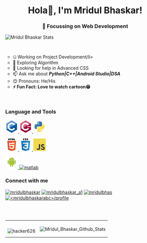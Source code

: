 <h1 align = "center">Hola👋, I'm Mridul Bhaskar!  </h1>


<h3 align="center">👀 Focussing on Web Development</h3>
<p align="left"> <img src="https://komarev.com/ghpvc/?username=hacker626&label=Profile%20views&color=0e75b6&style=flat" alt="Mridul Bhaskar Stats" /> </p>
</br>
<ul type="circle">
  <li> 🤐 Working on Project Development/li>
  <li>🌱 Exploring Algorithm</li>
 <li>🤔 Looking for help in Advanced CSS</li>
 <li>📫 Ask me about <strong><em>Python|C++|Android Studio|DSA</strong></em></li>
 
 <li>😊 Pronouns: He/His</li>
 
 <li><strong>⚡ Fun Fact: Love to watch cartoon😁</strong></li>
  </ul>
 
</br>
<h3 align = "left"> Language and Tools</h3>

<!--<p align="left">  
  <a href="https://www.cprogramming.com/" target="_blank" rel="noreferrer"> <img src="https://raw.githubusercontent.com/devicons/devicon/master/icons/c/c-original.svg" alt="c" width="40" height="40"/></a>
  
  
  <a href="https://www.cplusplus.com/" target="_blank" rel="noreferrer" > <img src="https://raw.githubusercontent.com/devicons/devicon/master/icons/cplusplus/cplusplus-original.svg" alt="cplusplus" width="40" height="40"/> </a>
  <a href="https://www.w3schools.com/css/" target="_blank" rel="noreferrer">  </a><a href="https://www.w3schools.com/cpp/" target="_blank" rel="noreferrer"> <img src="https://raw.githubusercontent.com/devicons/devicon/master/icons/python/python-original.svg" alt="python" width="40" height="40"/> </a>
</p>-->

<p align="left"> 
  <a href="https://www.cprogramming.com/" target="_blank" rel="noreferrer"> <img src="https://raw.githubusercontent.com/devicons/devicon/master/icons/c/c-original.svg" alt="c" width="40" height="40"/> </a>
  <a href="https://www.w3schools.com/cpp/" target="_blank" rel="noreferrer"> <img src="https://raw.githubusercontent.com/devicons/devicon/master/icons/cplusplus/cplusplus-original.svg" alt="cplusplus" width="40" height="40"/> </a>
  <a href="https://www.python.org" target="_blank" rel="noreferrer"> <img src="https://raw.githubusercontent.com/devicons/devicon/master/icons/python/python-original.svg" alt="python" width="40" height="40"/> </a> 
  
  <a href="https://www.w3.org/html/" target="_blank" rel="noreferrer"> <img src="https://raw.githubusercontent.com/devicons/devicon/master/icons/html5/html5-original-wordmark.svg" alt="html5" width="40" height="40"/> </a> 
  <a href="https://www.w3schools.com/css/" target="_blank" rel="noreferrer"> <img src="https://raw.githubusercontent.com/devicons/devicon/master/icons/css3/css3-original-wordmark.svg" alt="css3" width="40" height="40"/> </a>
  <a href="https://developer.mozilla.org/en-US/docs/Web/JavaScript" target="_blank" rel="noreferrer"> <img src="https://raw.githubusercontent.com/devicons/devicon/master/icons/javascript/javascript-original.svg" alt="javascript" width="40" height="40"/> </a> 
  
  <a href="https://developer.android.com" target="_blank" rel="noreferrer"> <img src="https://raw.githubusercontent.com/devicons/devicon/master/icons/android/android-original-wordmark.svg" alt="android" width="40" height="40"/> </a>
  <a href="https://www.mathworks.com/" target="_blank" rel="noreferrer"> <img src="https://upload.wikimedia.org/wikipedia/commons/2/21/Matlab_Logo.png" alt="matlab" width="40" height="40"/> </a>
  
</p>

<h3 align="left">Connect with me</h3>
<p align="left">
<a href="https://www.linkedin.com/in/mridul-bhaskar-b8aa03194/" target="blank"><img align="center" src="https://raw.githubusercontent.com/rahuldkjain/github-profile-readme-generator/master/src/images/icons/Social/linked-in-alt.svg" alt="mridulbhaskar" height="30" width="40" /></a>
<a href="https://www.hackerrank.com/mridulbhaskar_a1" target="blank"><img align="center" src="https://raw.githubusercontent.com/rahuldkjain/github-profile-readme-generator/master/src/images/icons/Social/hackerrank.svg" alt="mridulbhaskar_a1" height="30" width="40" /></a>
<a href="https://www.leetcode.com/mridulbhas" target="blank"><img align="center" src="https://raw.githubusercontent.com/rahuldkjain/github-profile-readme-generator/master/src/images/icons/Social/leet-code.svg" alt="mridulbhas" height="30" width="40" /></a>
<a href="https://auth.geeksforgeeks.org/user/<mridulbhaskarabc>/profile" target="blank"><img align="center" src="https://raw.githubusercontent.com/rahuldkjain/github-profile-readme-generator/master/src/images/icons/Social/geeks-for-geeks.svg" alt="<mridulbhaskarabc>/profile" height="30" width="40" /></a>
</p>
</br></br>
<table cell padding = "20dp">
  <tr>
    <td><p><img align="left" src="https://github-readme-stats.vercel.app/api/top-langs?username=hacker626&show_icons=true&locale=en&layout=compact" alt="hacker626" /></p></td>
    <td>
<p><img align="center" src="https://github-readme-stats.vercel.app/api?username=hacker626&&show_icons=true&title_color=DFF6FF&icon_color=bb2acf&text_color=daf7dc&bg_color=151515" alt="Mridul_Bhaskar_Github_Stats" /></p></td>

  </tr>
  <table>





